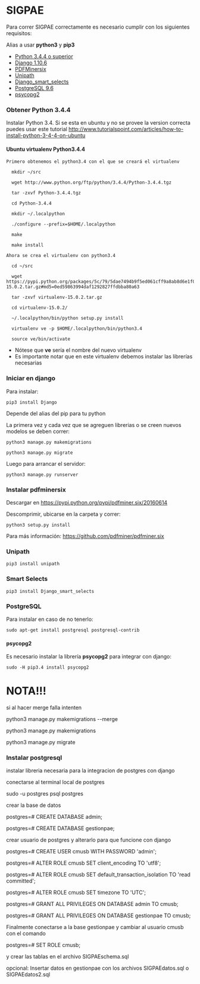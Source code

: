 # SIGPAE

Para correr SIGPAE correctamente es necesario cumplir con los siguientes requisitos:

  Alias a usar **python3** y **pip3**

  - [Python 3.4.4 o superior](#obtener-python-344)
  - [Django 1.10.6](#iniciar-en-django)
  - [PDFMinersix](#instalar-pdfminersix)
  - [Unipath](#unipath)
  - [Django_smart_selects](#smart-selects)
  - [PostgreSQL 9.6](#postgreSQL)
  - [psycopg2](#psycopg2)

### Obtener Python 3.4.4

Instalar Python 3.4. Si se esta en ubuntu y no se provee la version correcta puedes usar este tutorial
http://www.tutorialspoint.com/articles/how-to-install-python-3-4-4-on-ubuntu


  #### Ubuntu virtualenv Python3.4.4

    Primero obtenemos el python3.4 con el que se creará el virtualenv

      mkdir ~/src

      wget http://www.python.org/ftp/python/3.4.4/Python-3.4.4.tgz

      tar -zxvf Python-3.4.4.tgz

      cd Python-3.4.4

      mkdir ~/.localpython

      ./configure --prefix=$HOME/.localpython

      make

      make install

    Ahora se crea el virtualenv con python3.4

      cd ~/src

      wget https://pypi.python.org/packages/5c/79/5dae7494b9f5ed061cff9a8ab8d6e1f02db352f3facf907d9eb614fb80e9/virtualenv-15.0.2.tar.gz#md5=0ed59863994daf1292827ffdbba80a63

      tar -zxvf virtualenv-15.0.2.tar.gz

      cd virtualenv-15.0.2/

      ~/.localpython/bin/python setup.py install

      virtualenv ve -p $HOME/.localpython/bin/python3.4

      source ve/bin/activate  

  - Nótese que **ve** sería el nombre del nuevo virtualenv
  - Es importante notar que en este virtualenv debemos instalar las librerías necesarias

### Iniciar en django

Para instalar:

    pip3 install Django

  Depende del alias del pip para tu python

La primera vez y cada vez que se agreguen librerias o se creen nuevos modelos se deben correr:

    python3 manage.py makemigrations 
    
    python3 manage.py migrate

Luego para arrancar el servidor:

    python3 manage.py runserver

### Instalar pdfminersix

  Descargar en https://pypi.python.org/pypi/pdfminer.six/20160614

  Descomprimir, ubicarse en la carpeta y correr:

    python3 setup.py install

  Para más información: https://github.com/pdfminer/pdfminer.six
	
### Unipath
  
    pip3 install unipath

### Smart Selects

    pip3 install Django_smart_selects

### PostgreSQL
  
  Para instalar en caso de no tenerlo:

    sudo apt-get install postgresql postgresql-contrib

  #### psycopg2
  Es necesario instalar la librería **psycopg2** para integrar con django:

    sudo -H pip3.4 install psycopg2


# NOTA!!!

si al hacer merge falla intenten

python3 manage.py makemigrations --merge

python3 manage.py makemigrations

python3 manage.py migrate


### Instalar postgresql

  

instalar libreria necesaria para la integracion de postgres con django

  

conectarse al terminal local de postgres

  sudo -u postgres psql postgres

crear la base de datos

  postgres=# CREATE DATABASE admin;

  postgres=# CREATE DATABASE gestionpae;

crear usuario de postgres y alterarlo para que funcione con django

  postgres=# CREATE USER cmusb WITH PASSWORD 'admin';

  postgres=# ALTER ROLE cmusb SET client_encoding TO 'utf8';

  postgres=# ALTER ROLE cmusb SET default_transaction_isolation TO 'read committed';

  postgres=# ALTER ROLE cmusb SET timezone TO 'UTC';

  postgres=# GRANT ALL PRIVILEGES ON DATABASE admin TO cmusb;

  postgres=# GRANT ALL PRIVILEGES ON DATABASE gestionpae TO cmusb;

  Finalmente conectarse a la base gestionpae y cambiar al usuario cmusb con el comando

  postgres=# SET ROLE cmusb;

  y crear las tablas en el archivo SIGPAEschema.sql

  opcional: Insertar datos en gestionpae con los archivos SIGPAEdatos.sql o SIGPAEdatos2.sql
